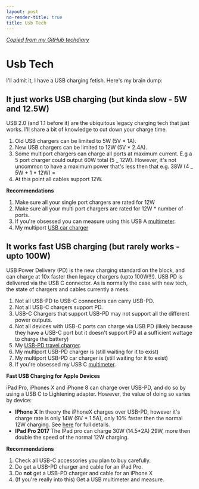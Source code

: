 ```yaml
---
layout: post
no-render-title: true
title: Usb Tech
---
```


_[Copied from my GitHub techdiary](https://github.com/idvorkin/techdiary/blob/master/usbtech.md)_

# Usb Tech

I'll admit it, I have a USB charging fetish. Here's my brain dump:

## It just works USB charging (but kinda slow - 5W and 12.5W)

USB 2.0 (and 1.1 before it) are the ubiquitous legacy charging tech that just works. I'll share a bit of knowledge to cut down your charge time.

1. Old USB chargers can be limited to 5W (5V \* 1A).
1. New USB chargers can be limited to 12W (5V \* 2.4A).
1. Some multiport chargers can charge all ports at maximum current. E.g a 5 port charger could output 60W total (5 _ 12W). However, it's not uncommon to have a maximum power that's less then that e.g. 38W (4 _ 5W + 1 \* 12W) =
1. At this point all cables support 12W.

**Recommendations**

1. Make sure all your single port chargers are rated for 12W
1. Make sure all your multi port chargers are rated for 12W \* number of ports.
1. If you're obsessed you can measure using this USB A [multimeter](http://amzn.to/2C4ErcR).
1. My multiport [USB car charger](http://amzn.to/2l9n3ZL)

## It works fast USB charging (but rarely works - upto 100W)

USB Power Delivery (PD) is the new charging standard on the block, and can charge at 10x faster then legacy chargers (upto 100W!!!). USB PD is delivered via the USB C connector. As is normally the case with new tech, the state of chargers and cables currently a mess.

1. Not all USB-PD to USB-C connectors can carry USB-PD.
1. Not all USB-C chargers support PD.
1. USB-C Chargers that support USB-PD may not support all the different power outputs.
1. Not all devices with USB-C ports can charge via USB PD (likely because they have a USB-C port but it doesn't support PD at a sufficient wattage to charge the battery)
1. My [USB-PD travel charger](http://amzn.to/2ztzwgf).
1. My multiport USB-PD charger is (still waiting for it to exist)
1. My multiport USB-PD car charger is (still waiting for it to exist)
1. If you're obsessed my USB C [multimeter](http://amzn.to/2Dc6aVZ).

**Fast USB Charging for Apple Devices**

iPad Pro, iPhones X and iPhone 8 can charge over USB-PD, and do so by using a USB C to Lightening adapter. However, the value of doing so varies by device:

- **IPhone X** In theory the iPhoneX charges over USB-PD, however it's charge rate is only 14W (9V \* 1.5A), only 10% faster then the normal 12W charging. See [here](https://www.macrumors.com/guide/iphone-x-fast-charging-speeds-compared/) for full details.
- **IPad Pro 2017** The IPad pro can charge 30W (14.5\*2A) 29W, more then double the speed of the normal 12W charging.

**Recommendations**

1. Check all USB-C accessories you plan to buy carefully.
1. Do get a USB-PD charger and cable for an iPad Pro.
1. Do **not** get a USB-PD charger and cable for an iPhone X
1. (If you're really into this) Get a USB multimeter and measure.

